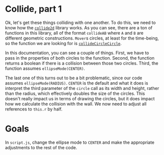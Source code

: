 # Collide, part 1

Ok, let's get these things colliding with one another. To do this, we need to know how the [`collide2d`](https://github.com/bmoren/p5.collide2D) library works. As you can see, there are a ton of functions in this library, all of the format `collideAB` where `A` and `B` are different geometric constructions. `Mover`s circles, at least for the time-being, so the function we are looking for is [`collideCircleCircle`](https://github.com/bmoren/p5.collide2D#collidecirclecircle). 

In this documentation, you can see a couple of things. First, we have to pass in the properties of both circles to the function. Second, the function returns a boolean if there is a collision between those two circles. Third, the function assumes `ellipseMode(CENTER)`. 

The last one of this turns out to be a bit problematic, since our code assumes `ellipseMode(RADIUS)`. `CENTER` is the default and what it does is interpret the third parameter of the `circle` call as its width and height, rather than the radius, which effectively doubles the size of the circles. This doesn't really impact us in terms of drawing the circles, but it does impact how we calculate the collision with the wall. We now need to adjust all references to `this.r` by half. 

# Goals

In `script.js`, change the ellipse mode to `CENTER` and make the appropriate adjustments to the rest of the code. 